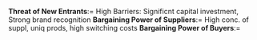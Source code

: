 **Threat of New Entrants**$:=$ High Barriers: Significnt capital investment, Strong brand recognition
**Bargaining Power of Suppliers**$:=$ High conc. of suppl, uniq prods, high switching costs
**Bargaining Power of Buyers**$:=$ 